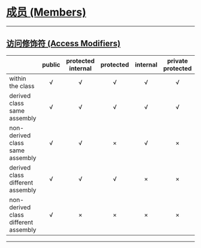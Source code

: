 # [成员 (Members)](https://learn.microsoft.com/zh-cn/dotnet/csharp/programming-guide/classes-and-structs/members)

---
## [访问修饰符 (Access Modifiers)](https://learn.microsoft.com/zh-cn/dotnet/csharp/programming-guide/classes-and-structs/access-modifiers)
|                                      | public | protected internal | protected | internal | private protected | private |
|--------------------------------------|:------:|:------------------:|:---------:|:--------:|:-----------------:|:-------:|
| within the class                     |   √    |         √          |     √     |    √     |         √         |    √    |
| derived class same assembly          |   √    |         √          |     √     |    √     |         √         |    ×    |
| non-derived class same assembly      |   √    |         √          |     ×     |    √     |         ×         |    ×    |
| derived class different assembly     |   √    |         √          |     √     |    ×     |         ×         |    ×    |
| non-derived class different assembly |   √    |         ×          |     ×     |    ×     |         ×         |    ×    |
---
